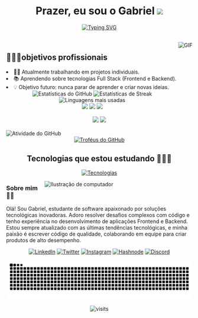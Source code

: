 <h1 align="center">
  Prazer, eu sou o Gabriel 
  <img src="https://encurtador.com.br/l9SBu" width="35">
</h1>

<p align="center">
<a href="https://git.io/typing-svg"><img src="https://readme-typing-svg.demolab.com?font=Audiowide&size=25&pause=1000&color=1CF70E&width=435&lines=estudante+de+programa%C3%A7%C3%A3o;engenheiro+de+sofitware;apaixonado+por+tecnologia;sempre+em+desevolvimento" alt="Typing SVG" /></a>
<p>

<br>
<!--gif animado, texto objetivos-->
  <img align="right" alt="GIF" height="200px" src="https://encurtador.com.br/RCYlF">
<h2>🎯📌✅objetivos profissionais</h2

<ul>
  <li>👨‍💻 Atualmente trabalhando em projetos individuais.</li>
  <li>📚 Aprendendo sobre tecnologias Full Stack (Frontend e Backend).</li>
  <li>💡 Objetivo futuro: nunca parar de aprender e criar novas ideias.</li>
</ul>

<!-- Estatísticas e Troféus -->
<div align="center">
      <img height="170em" src="https://github-readme-stats.vercel.app/api?username=gabriel-dos-santo&theme=chartreuse-dark&show_icons=true&count_private=true" alt="Estatísticas do GitHub">
      <img height="160em" title="🔥 Conquistas" alt="Estatísticas de Streak" src="https://github-readme-streak-stats.herokuapp.com/?user=gabriel-dos-santo&theme=chartreuse-dark&hide_border=false">
      <img height="100em"src="https://github-readme-stats.anuraghazra1.vercel.app/api/top-langs/?username=gabriel-dos-santo&theme=chartreuse-dark&hide_border=false&no-bg=true&no-frame=true&langs_count=10" alt="Linguagens mais usadas">
</div>

<!-- Cartões e gráficos -->
<div align="center">
  <img src="http://github-profile-summary-cards.vercel.app/api/cards/stats?username=gabriel-dos-santo&theme=chartreuse_dark" height="160em">
  <img src="http://github-profile-summary-cards.vercel.app/api/cards/most-commit-language?username=gabriel-dos-santo&theme=chartreuse_dark" height="160em">
  <img src="http://github-profile-summary-cards.vercel.app/api/cards/repos-per-language?username=gabriel-dos-santo&theme=chartreuse_dark" height="160em">
</div>

<br>

<!--estadisticas produtividade-->
<div align="center">
  <img src="http://github-profile-summary-cards.vercel.app/api/cards/productive-time?username=gabriel-dos-santo&theme=blue_green" height="160em">
  <img src="http://github-profile-summary-cards.vercel.app/api/cards/profile-details?username=gabriel-dos-santo&theme=chartreuse_dark" height="160em">
</div>

<br>
<!-- estadist grafico -->
<img align="center" src="https://github-readme-activity-graph.vercel.app/graph?username=gabriel-dos-santo&theme=chartreuse-dark" alt="Atividade do GitHub">

<!-- Troféus -->
<div align="center">
  <a href="https://github.com/ryo-ma/github-profile-trophy" title="Ir para a fonte">
    <img width="84%" src="https://github-profile-trophy.vercel.app/?username=gabriel-dos-santo&theme=tokyonight&row=1&column=7&margin-h=15&margin-w=5&no-bg=true" alt="Troféus do GitHub">
  </a>
</div>

<h2 align="center">Tecnologias que estou estudando 👨🏻‍💻</h2>

<!-- Ícones das tecnologias -->
<p align="center">
  <a href="https://skillicons.dev">
    <img src="https://skillicons.dev/icons?i=git,aws,bootstrap,c,cpp,css,discord,docker,dynamodb,express,figma,firebase,github,html,idea,java,js,kotlin,linux,md,materialui,mongodb,mysql,nextjs,nodejs,postman,py,react,redux,tailwind,ts,vscode&perline=14" alt="Tecnologias">
  </a>
</p>

<!--imagem de cafe, texto sobre mim-->
<img src="https://raw.githubusercontent.com/MicaelliMedeiros/micaellimedeiros/master/image/computer-illustration.png" width="400px" align="right" alt="Ilustração de computador">

<h3>Sobre mim 🙋‍♀️</h3>
<p>
  Olá! Sou Gabriel, estudante de software apaixonado por soluções tecnológicas inovadoras. Adoro resolver desafios complexos com código e tenho experiência no desenvolvimento de aplicações Frontend e Backend. Estou sempre atualizado com as últimas tendências tecnológicas, e minha paixão é escrever código de qualidade, colaborando em equipe para criar produtos de alto desempenho. 
</p>

<!-- Ícones de links -->
<p align="center">
  <a href="https://linkedin.com/in/seu-perfil" target="blank"><img src="https://user-images.githubusercontent.com/88904952/234979284-68c11d7f-1acc-4f0c-ac78-044e1037d7b0.png" alt="LinkedIn" height="50" width="50"></a>
  <a href="https://twitter.com/seu-perfil" target="blank"><img src="https://user-images.githubusercontent.com/88904952/234980676-61bfb021-ecc8-48f7-88e6-34c1b06c4a58.png" alt="Twitter" height="50" width="50"></a>
  <a href="https://instagram.com/seu-perfil" target="blank"><img src="https://user-images.githubusercontent.com/88904952/234981169-2dd1e58f-4b7e-468c-8213-034ba62156c3.png" alt="Instagram" height="50" width="50"></a>
  <a href="https://hashnode.com/@seu-perfil" target="blank"><img src="https://user-images.githubusercontent.com/88904952/234982196-562aea17-5532-4550-8c08-1c7cb994a541.png" alt="Hashnode" height="50" width="50"></a>
  <a href="https://discordapp.com/users/seu-id" target="blank"><img src="https://user-images.githubusercontent.com/88904952/234982627-019fd336-6248-453c-9b05-97c13fd1d207.png" alt="Discord" height="50" width="50"></a>
</p>

<!-- Animação de cobra -->
<picture align="center">
  <source media="(prefers-color-scheme: dark)" srcset="https://raw.githubusercontent.com/gabriel-dos-santo/gabriel-dos-santo/output/github-contribution-grid-snake-dark.svg">
  <source media="(prefers-color-scheme: light)" srcset="https://raw.githubusercontent.com/gabriel-dos-santo/gabriel-dos-santo/output/github-contribution-grid-snake-dark.svg">
  <img align="center" alt="github contribution grid snake animation" src="https://raw.githubusercontent.com/gabriel-dos-santo/gabriel-dos-santo/output/github-contribution-grid-snake.svg">
</picture>

<!--contador de visitas-->
<div align="center"> 
<p align="center"><img src="https://visit-counter.vercel.app/counter.png?page=https%3A%2F%2Fgithub.com%2Fgabriel-dos-santo%2Fgabriel-dos-santo%2Fedit%2Fmain%2FREADME.md&s=40&c=00ff00&bg=00000000&no=9&ff=alien&tb=visitas%3A+&ta=" alt="visits"></p> 
</div>
